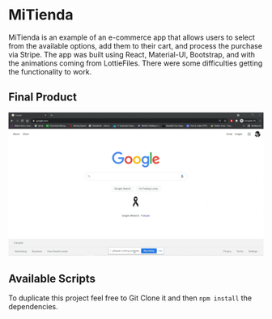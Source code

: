 # MiTienda

MiTienda is an example of an e-commerce app that allows users to select from the available options, add them to their cart, and process the purchase via Stripe. The app was built using React, Material-UI, Bootstrap, and with the animations coming from LottieFiles. There were some difficulties getting the functionality to work.

## Final Product

![Alt Text](MiTienda.gif)

## Available Scripts

To duplicate this project feel free to Git Clone it and then `npm install` the dependencies. 
